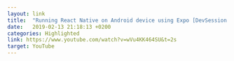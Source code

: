 ```yaml
---
layout: link
title:  "Running React Native on Android device using Expo [DevSession - React Native Tutorial]"
date:   2019-02-13 21:18:13 +0200
categories: Highlighted
link: https://www.youtube.com/watch?v=wVu4KK464SU&t=2s
target: YouTube
---
```

